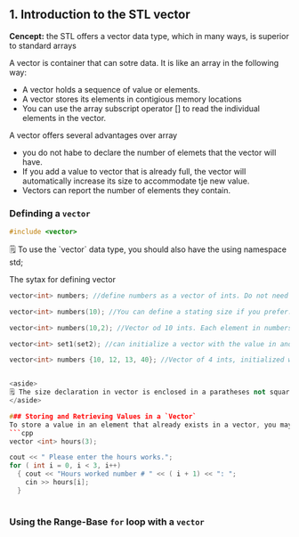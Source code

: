 ## 1. Introduction to the STL vector 
**Cencept:** the STL offers a vector data type, which in many ways, is superior to standard arrays 

A vector is container that can sotre data. It is like an array in the following way: 
- A vector holds a sequence of value or elements.
- A vector stores its elements in contigious memory locations
- You can use the array subscript operator [] to read the individual elements in the vector.

A vector offers several advantages over array 
- you do not habe to declare the number of elemets that the vector will have. 
- If you add a value to vector that is already full, the vector will automatically increase its size to accommodate tje new value. 
- Vectors can report the number of elements they contain. 

### Definding a `vector`
```cpp 
#include <vector>
```
<aside>
🗒️ To use the `vector` data type, you should also have the using namespace std;

</aside>

The sytax for defining vector 
```cpp 
vector<int> numbers; //define numbers as a vector of ints. Do not need to define the size of an vectors since it expands itself when the vector are full. 

vector<int> numbers(10); //You can define a stating size if you prefer.

vector<int> numbers(10,2); //Vector od 10 ints. Each element in numbers is initialize to the value 2

vector<int> set1(set2); //can initialize a vector with the value in another vector. Set2 will be a copy of set1

vector<int> numbers {10, 12, 13, 40}; //Vector of 4 ints, initialized with the value 10,12, 14, 40.


<aside>
🗒️ The size declaration in vector is enclosed in a paratheses not square braket.
</aside>

### Storing and Retrieving Values in a `Vector`
To store a value in an element that already exists in a vector, you may use the array subscript operator []. 
```cpp
vector <int> hours(3); 

cout << " Please enter the hours works."; 
for ( int i = 0, i < 3, i++)
  { cout << "Hours worked number # " << ( i + 1) << ": "; 
    cin >> hours[i];
  }
  
```
### Using the Range-Base `for` loop with a `vector`

 

